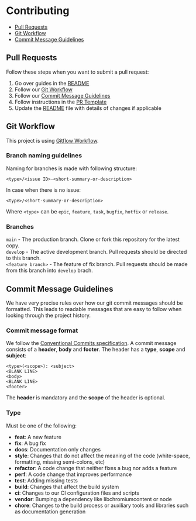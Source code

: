 # Contributing

* [Pull Requests](#pr)
* [Git Workflow](#git)
* [Commit Message Guidelines](#commit)

<a name="pr"></a>
## Pull Requests

Follow these steps when you want to submit a pull request:  

1. Go over guides in the [README](/README.md)
2. Follow our [Git Workflow](#git)
3. Follow our [Commit Message Guidelines](#commit)
4. Follow instructions in the [PR Template](/.github/PULL_REQUEST_TEMPLATE.md)
5. Update the [README](/README.md) file with details of changes if applicable

<a name="git"></a>
## Git Workflow

This project is using [Gitflow Workflow](https://www.atlassian.com/git/tutorials/comparing-workflows/gitflow-workflow).

### Branch naming guidelines

Naming for branches is made with following structure:

```
<type>/<issue ID>-<short-summary-or-description>
```

In case when there is no issue:

```
<type>/<short-summary-or-description>
```

Where `<type>` can be `epic`, `feature`, `task`, `bugfix`, `hotfix` or `release`.

### Branches

`main` - The production branch. Clone or fork this repository for the latest copy.  
`develop` - The active development branch. Pull requests should be directed to this branch.  
`<feature branch>` - The feature of fix branch. Pull requests should be made from this branch into `develop` brach.  

<a name="commit"></a>
## Commit Message Guidelines

We have very precise rules over how our git commit messages should be formatted. This leads to readable messages that are easy to follow when looking through the project history.

### Commit message format

We follow the [Conventional Commits specification](https://www.conventionalcommits.org/). A commit message consists of a **header**, **body** and **footer**.  The header has a **type**, **scope** and **subject**:

```
<type>(<scope>): <subject>
<BLANK LINE>
<body>
<BLANK LINE>
<footer>
```

The **header** is mandatory and the **scope** of the header is optional.

### Type

Must be one of the following:

* **feat**: A new feature  
* **fix**: A bug fix  
* **docs**: Documentation only changes  
* **style**: Changes that do not affect the meaning of the code (white-space, formatting, missing semi-colons, etc)  
* **refactor**: A code change that neither fixes a bug nor adds a feature  
* **perf**: A code change that improves performance  
* **test**: Adding missing tests  
* **build**: Changes that affect the build system  
* **ci**: Changes to our CI configuration files and scripts  
* **vendor**: Bumping a dependency like libchromiumcontent or node  
* **chore**: Changes to the build process or auxiliary tools and libraries such as documentation generation  
